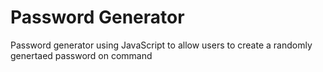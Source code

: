# Password Generator 


Password generator using JavaScript to allow users to create a randomly genertaed password on command

